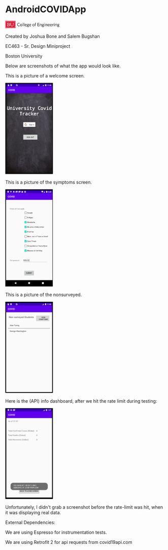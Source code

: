 # AndroidCOVIDApp


<img src="images/eng_logo.jpg" width="170">

Created by Joshua Bone and Salem Bugshan

EC463 - Sr. Design Miniproject 

Boston University

Below are screenshots of what the app would look like.

This is a picture of a welcome screen.

<img src="images/welcomeScreen.png" width="150">

This is a picture of the symptoms screen.

<img src="images/survey_screen.png" width="150">

This is a picture of the nonsurveyed.

<img src="images/nonSurveyed.png" width="150">

<img scr="images/symptomaticScreen.png" width="150">

Here is the (API) info dashboard, after we hit the rate limit during testing:

<img src="images/dashboard.png" width="150">

Unfortunately, I didn't grab a screenshot before the rate-limit was hit, when it was displaying real data.


External Dependencies:

We are using Espresso for instrumentation tests.

We are using Retrofit 2 for api requests from covid19api.com